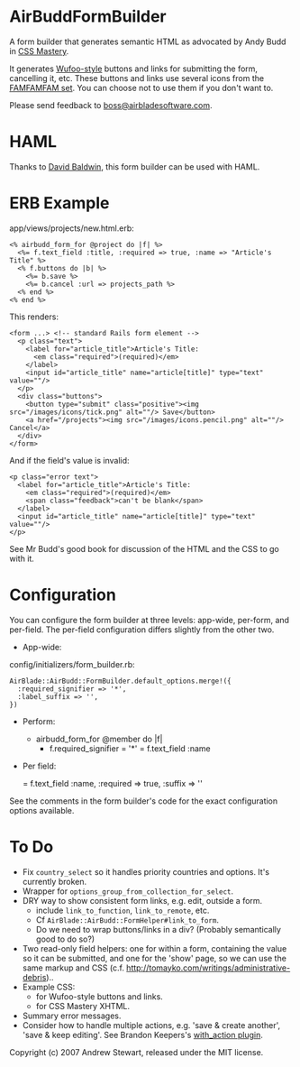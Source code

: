 AirBuddFormBuilder
==================

A form builder that generates semantic HTML as advocated by Andy Budd in [CSS Mastery][1].

It generates [Wufoo-style][2] buttons and links for submitting the form, cancelling it, etc.  These buttons and links use several icons from the [FAMFAMFAM set][3].  You can choose not to use them if you don't want to.

[1]: http://www.cssmastery.com
[2]: http://particletree.com/features/rediscovering-the-button-element/
[3]: http://famfamfam.com/lab/icons/silk/

Please send feedback to boss@airbladesoftware.com.


HAML
====
Thanks to [David Baldwin][4], this form builder can be used with HAML.

[4]: http://www.baldwindigital.net


ERB Example
===========

app/views/projects/new.html.erb:

    <% airbudd_form_for @project do |f| %>
      <%= f.text_field :title, :required => true, :name => "Article's Title" %>
      <% f.buttons do |b| %>
        <%= b.save %>
        <%= b.cancel :url => projects_path %>
      <% end %>
    <% end %>

This renders:

    <form ...> <!-- standard Rails form element -->
      <p class="text">
        <label for="article_title">Article's Title:
          <em class="required">(required)</em>
        </label>
        <input id="article_title" name="article[title]" type="text" value=""/>
      </p>
      <div class="buttons">
        <button type="submit" class="positive"><img src="/images/icons/tick.png" alt=""/> Save</button>
        <a href="/projects"><img src="/images/icons.pencil.png" alt=""/> Cancel</a>
      </div>
    </form>

And if the field's value is invalid:

    <p class="error text">
      <label for="article_title">Article's Title:
        <em class="required">(required)</em>
        <span class="feedback">can't be blank</span>
      </label>
      <input id="article_title" name="article[title]" type="text" value=""/>
    </p>

See Mr Budd's good book for discussion of the HTML and the CSS to go with it.


Configuration
=============

You can configure the form builder at three levels: app-wide, per-form, and per-field.  The per-field configuration differs slightly from the other two.

* App-wide:

config/initializers/form_builder.rb:

    AirBlade::AirBudd::FormBuilder.default_options.merge!({
      :required_signifier => '*',
      :label_suffix => '',
    })
    
* Perform:

    - airbudd_form_for @member do |f|
      - f.required_signifier = '*'
      = f.text_field :name

* Per field:

    = f.text_field :name, :required => true, :suffix => ''

See the comments in the form builder's code for the exact configuration options available.


To Do
=====

* Fix `country_select` so it handles priority countries and options.  It's currently broken.
* Wrapper for `options_group_from_collection_for_select`.
* DRY way to show consistent form links, e.g. edit, outside a form.
  - include `link_to_function`, `link_to_remote`, etc.
  - Cf `AirBlade::AirBudd::FormHelper#link_to_form`.
  - Do we need to wrap buttons/links in a div?  (Probably semantically good to do so?)
* Two read-only field helpers: one for within a form, containing the value so it can be submitted, and one for the 'show' page, so we can use the same markup and CSS (c.f. http://tomayko.com/writings/administrative-debris)..
* Example CSS:
  - for Wufoo-style buttons and links.
  - for CSS Mastery XHTML.
* Summary error messages.
* Consider how to handle multiple actions, e.g. 'save & create another', 'save & keep editing'.  See Brandon Keepers's [with_action plugin](http://opensoul.org/2007/7/16/handling-forms-with-multiple-buttons).


Copyright (c) 2007 Andrew Stewart, released under the MIT license.
